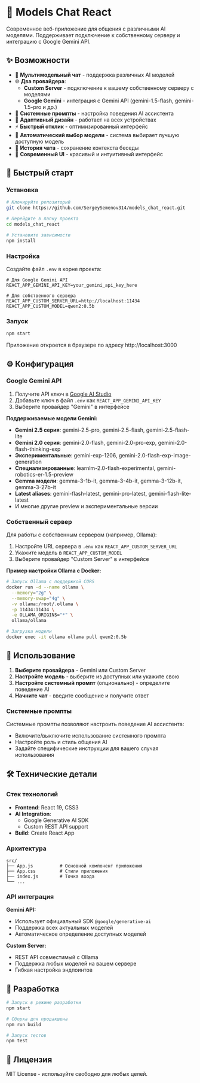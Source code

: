 # 🤖 Models Chat React

Современное веб-приложение для общения с различными AI моделями. Поддерживает подключение к собственному серверу и интеграцию с Google Gemini API.

## ✨ Возможности

- 💬 **Мультимодельный чат** - поддержка различных AI моделей
- 🌐 **Два провайдера**:
  - **Custom Server** - подключение к вашему собственному серверу с моделями
  - **Google Gemini** - интеграция с Gemini API (gemini-1.5-flash, gemini-1.5-pro и др.)
- 🎯 **Системные промпты** - настройка поведения AI ассистента
- 📱 **Адаптивный дизайн** - работает на всех устройствах
- ⚡ **Быстрый отклик** - оптимизированный интерфейс
- 🔄 **Автоматический выбор модели** - система выбирает лучшую доступную модель
- 📝 **История чата** - сохранение контекста беседы
- 🎨 **Современный UI** - красивый и интуитивный интерфейс

## 🚀 Быстрый старт

### Установка

```bash
# Клонируйте репозиторий
git clone https://github.com/SergeySemenov314/models_chat_react.git

# Перейдите в папку проекта
cd models_chat_react

# Установите зависимости
npm install
```

### Настройка

Создайте файл `.env` в корне проекта:

```env
# Для Google Gemini API
REACT_APP_GEMINI_API_KEY=your_gemini_api_key_here

# Для собственного сервера
REACT_APP_CUSTOM_SERVER_URL=http://localhost:11434
REACT_APP_CUSTOM_MODEL=qwen2:0.5b
```

### Запуск

```bash
npm start
```

Приложение откроется в браузере по адресу http://localhost:3000

## ⚙️ Конфигурация

### Google Gemini API

1. Получите API ключ в [Google AI Studio](https://makersuite.google.com/app/apikey)
2. Добавьте ключ в файл `.env` как `REACT_APP_GEMINI_API_KEY`
3. Выберите провайдер "Gemini" в интерфейсе

**Поддерживаемые модели Gemini:**
- **Gemini 2.5 серия**: gemini-2.5-pro, gemini-2.5-flash, gemini-2.5-flash-lite
- **Gemini 2.0 серия**: gemini-2.0-flash, gemini-2.0-pro-exp, gemini-2.0-flash-thinking-exp
- **Экспериментальные**: gemini-exp-1206, gemini-2.0-flash-exp-image-generation
- **Специализированные**: learnlm-2.0-flash-experimental, gemini-robotics-er-1.5-preview
- **Gemma модели**: gemma-3-1b-it, gemma-3-4b-it, gemma-3-12b-it, gemma-3-27b-it
- **Latest aliases**: gemini-flash-latest, gemini-pro-latest, gemini-flash-lite-latest
- И многие другие preview и экспериментальные версии

### Собственный сервер

Для работы с собственным сервером (например, Ollama):

1. Настройте URL сервера в `.env` как `REACT_APP_CUSTOM_SERVER_URL`
2. Укажите модель в `REACT_APP_CUSTOM_MODEL`
3. Выберите провайдер "Custom Server" в интерфейсе

**Пример настройки Ollama с Docker:**

```bash
# Запуск Ollama с поддержкой CORS
docker run -d --name ollama \
  --memory="2g" \
  --memory-swap="4g" \
  -v ollama:/root/.ollama \
  -p 11434:11434 \
  -e OLLAMA_ORIGINS="*" \
  ollama/ollama

# Загрузка модели
docker exec -it ollama ollama pull qwen2:0.5b
```

## 🎯 Использование

1. **Выберите провайдера** - Gemini или Custom Server
2. **Настройте модель** - выберите из доступных или укажите свою
3. **Настройте системный промпт** (опционально) - определите поведение AI
4. **Начните чат** - введите сообщение и получите ответ

### Системные промпты

Системные промпты позволяют настроить поведение AI ассистента:

- Включите/выключите использование системного промпта
- Настройте роль и стиль общения AI
- Задайте специфические инструкции для вашего случая использования

## 🛠️ Технические детали

### Стек технологий

- **Frontend**: React 19, CSS3
- **AI Integration**: 
  - Google Generative AI SDK
  - Custom REST API support
- **Build**: Create React App

### Архитектура

```
src/
├── App.js          # Основной компонент приложения
├── App.css         # Стили приложения
├── index.js        # Точка входа
└── ...
```

### API интеграция

**Gemini API:**
- Использует официальный SDK `@google/generative-ai`
- Поддержка всех актуальных моделей
- Автоматическое определение доступных моделей

**Custom Server:**
- REST API совместимый с Ollama
- Поддержка любых моделей на вашем сервере
- Гибкая настройка эндпоинтов

## 🔧 Разработка

```bash
# Запуск в режиме разработки
npm start

# Сборка для продакшена
npm run build

# Запуск тестов
npm test
```

## 📝 Лицензия

MIT License - используйте свободно для любых целей.

